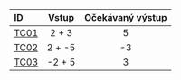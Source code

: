 |ID                        |Vstup       |Očekávaný výstup|
|:-------------------------|:----------:|:--------------:|
|[TC01](test_cases.md#id-případu-tc01)|2 + 3|5|
|[TC02](test_cases.md#id-případu-tc02)|2 + -5|-3|
|[TC03](test_cases.md#id-případu-tc03)|-2 + 5|3|